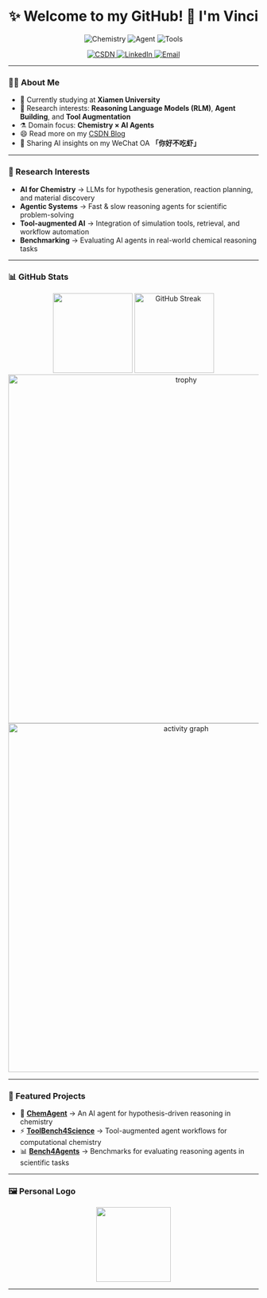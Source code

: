 <h1 align="center">✨ Welcome to my GitHub! 👋 I'm Vinci</h1>

<p align="center">
  <!-- 🔹 研究方向徽章 -->
  <img alt="Chemistry" src="https://img.shields.io/badge/AI%20for-Chemistry-8A2BE2?logo=atom&logoColor=white" />
  <img alt="Agent" src="https://img.shields.io/badge/Agent-Building-FF6347?logo=apache-airflow&logoColor=white" />
  <img alt="Tools" src="https://img.shields.io/badge/Tool-Augmentation-228B22?logo=flask&logoColor=white" />
</p>

<p align="center">
  <!-- 🔹 社交入口徽章 -->
  <a href="https://blog.csdn.net/VinciB">
    <img alt="CSDN" src="https://img.shields.io/badge/Blog-CSDN-orange?logo=blogger" />
  </a>
  <a href="https://invinciby.github.io/">
    <img alt="LinkedIn" src="https://img.shields.io/badge/LinkedIn-Profile-blue?logo=linkedin" />
  </a>
  <a href="mailto:invinciby@gmail.com">
    <img alt="Email" src="https://img.shields.io/badge/Email-Contact-green?logo=gmail" />
  </a>
</p>




---

### 👨‍🎓 About Me
- 🌱 Currently studying at **Xiamen University**  
- 🔭 Research interests: **Reasoning Language Models (RLM)**, **Agent Building**, and **Tool Augmentation**  
- ⚗️ Domain focus: **Chemistry × AI Agents**  
- 😄 Read more on my [CSDN Blog](https://blog.csdn.net/VinciB?spm=1018.2226.3001.5343)  
- 📗 Sharing AI insights on my WeChat OA **「你好不吃虾」**

---

### 🧪 Research Interests
- **AI for Chemistry** → LLMs for hypothesis generation, reaction planning, and material discovery  
- **Agentic Systems** → Fast & slow reasoning agents for scientific problem-solving  
- **Tool-augmented AI** → Integration of simulation tools, retrieval, and workflow automation  
- **Benchmarking** → Evaluating AI agents in real-world chemical reasoning tasks  

---

### 📊 GitHub Stats
<div align="center">

  <!-- 🔹 常用语言 -->
  <img height="160px" src="https://github-readme-stats.vercel.app/api/top-langs/?username=invinciby&layout=compact&hide_border=true&theme=radical" />

  <!-- 🔹 连续打卡 -->

  <img  height="160px" src="https://github-readme-streak-stats.herokuapp.com/?user=invinciby&theme=radical&hide_border=true" alt="GitHub Streak" />

  <!-- 🔹 奖杯墙 -->
  <br>
  <img  width="700px" src="https://github-profile-trophy.vercel.app/?username=invinciby&theme=radical&row=1&column=6&margin-w=15&margin-h=15" alt="trophy" />

  <!-- 🔹 活跃曲线图 -->
  <br>
  <img width="700px" src="https://github-readme-activity-graph.vercel.app/graph?username=invinciby&theme=tokyo-night&hide_border=true" alt="activity graph" />

</div>


---

### 🚀 Featured Projects
- 🧠 **[ChemAgent](#)** → An AI agent for hypothesis-driven reasoning in chemistry  
- ⚡ **[ToolBench4Science](#)** → Tool-augmented agent workflows for computational chemistry  
- 📊 **[Bench4Agents](#)** → Benchmarks for evaluating reasoning agents in scientific tasks  

---

### 🖼️ Personal Logo
<div align="center">
  <img height="150px" src="https://github.com/user-attachments/assets/8ad343e5-afbc-477b-a36d-046c6657ff16" />
</div>

---
